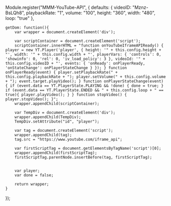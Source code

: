 Module.register("MMM-YouTube-API", {
    defaults: {
        videoID: "Mznz-BsLQh8",
        playbackRate: "1",
        volume: "100",
	height: "360",
	width: "480",
	loop: "true"
    },

    getDom: function(){
        var wrapper = document.createElement('div');

        var scriptContainer = document.createElement('script');
        scriptContainer.innerHTML = "function onYouTubeIframeAPIReady() { player = new YT.Player('player', { height: '" + this.config.height + "', width: '" + this.config.width + "', playerVars: { 'controls': 0, 'showinfo': 0, 'rel': 0, 'iv_load_policy': 3 }, videoId: '" + this.config.videoID + "', events: { 'onReady': onPlayerReady, 'onStateChange': onPlayerStateChange } }); } function onPlayerReady(event) { player.setPlaybackRate(" + this.config.playbackRate + "); player.setVolume(" + this.config.volume + "); event.target.playVideo(); } function onPlayerStateChange(event) { if (event.data == YT.PlayerState.PLAYING && !done) { done = true; } if (event.data == YT.PlayerState.ENDED && " + this.config.loop + " == true){ player.playVideo(); } } function stopVideo() { player.stopVideo(); }";
        wrapper.appendChild(scriptContainer);

        var TempDiv = document.createElement('div');
        wrapper.appendChild(TempDiv);
        TempDiv.setAttribute("id", "player");

        var tag = document.createElement('script');
        wrapper.appendChild(tag);
        tag.src = "https://www.youtube.com/iframe_api";

        var firstScriptTag = document.getElementsByTagName('script')[0];
        wrapper.appendChild(firstScriptTag);
        firstScriptTag.parentNode.insertBefore(tag, firstScriptTag);


        var player;
        var done = false;
        
        return wrapper;
    }
});
